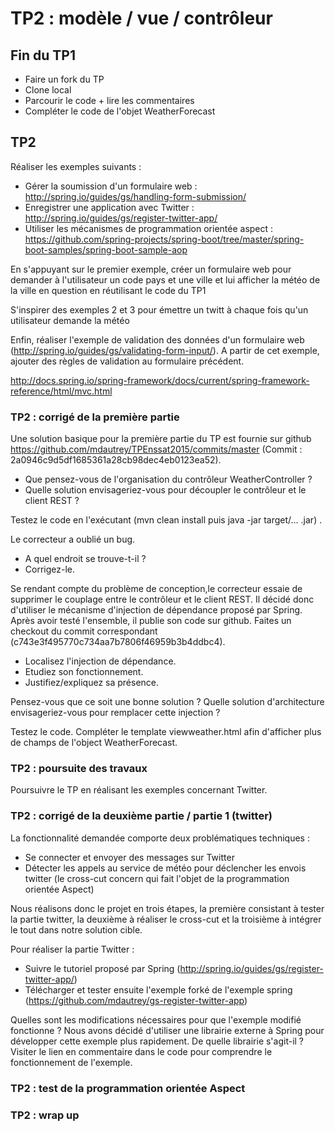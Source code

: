 # TP2 : modèle / vue / contrôleur

## Fin du TP1

- Faire un fork du TP
- Clone local
- Parcourir le code + lire les commentaires
- Compléter le code de l'objet WeatherForecast

## TP2

Réaliser les exemples suivants :

- Gérer la soumission d'un formulaire web : http://spring.io/guides/gs/handling-form-submission/
- Enregistrer une application avec Twitter : http://spring.io/guides/gs/register-twitter-app/
- Utiliser les mécanismes de programmation orientée aspect : https://github.com/spring-projects/spring-boot/tree/master/spring-boot-samples/spring-boot-sample-aop

En s'appuyant sur le premier exemple, créer un formulaire web pour demander à l'utilisateur un code pays et une ville 
et lui afficher la météo de la ville en question en réutilisant le code du TP1

S'inspirer des exemples 2 et 3 pour émettre un twitt à chaque fois qu'un utilisateur demande la météo

Enfin, réaliser l'exemple de validation des données d'un formulaire web (http://spring.io/guides/gs/validating-form-input/). 
A partir de cet exemple, ajouter des règles de validation au formulaire précédent.

http://docs.spring.io/spring-framework/docs/current/spring-framework-reference/html/mvc.html

### TP2 : corrigé de la première partie

Une solution basique pour la première partie du TP est fournie sur github https://github.com/mdautrey/TPEnssat2015/commits/master (Commit : 2a0946c9d5df1685361a28cb98dec4eb0123ea52).

- Que pensez-vous de l'organisation du contrôleur WeatherController ? 
- Quelle solution envisageriez-vous pour découpler le contrôleur et le client REST ? 

Testez le code en l'exécutant (mvn clean install puis java -jar target/... .jar) . 

Le correcteur a oublié un bug. 

- A quel endroit se trouve-t-il ? 
- Corrigez-le. 

Se rendant compte du problème de conception,le correcteur essaie de supprimer le couplage entre le contrôleur et le client REST. Il
décidé donc d'utiliser le mécanisme d'injection de dépendance proposé par Spring. Après avoir testé l'ensemble, il publie son code
sur github. Faites un checkout du commit correspondant (c743e3f495770c734aa7b7806f46959b3b4ddbc4). 

- Localisez l'injection de dépendance. 
- Etudiez son fonctionnement. 
- Justifiez/expliquez sa présence. 

Pensez-vous que ce soit une bonne solution ? Quelle solution d'architecture envisageriez-vous pour remplacer cette injection ?

Testez le code. Compléter le template viewweather.html afin d'afficher plus de champs de l'object WeatherForecast.

### TP2 : poursuite des travaux

Poursuivre le TP en réalisant les exemples concernant Twitter.

### TP2 : corrigé de la deuxième partie / partie 1 (twitter)

La fonctionnalité demandée comporte deux problématiques techniques :

- Se connecter et envoyer des messages sur Twitter
- Détecter les appels au service de météo pour déclencher les envois twitter (le cross-cut concern qui fait l'objet de la programmation orientée Aspect)

Nous réalisons donc le projet en trois étapes, la première consistant à tester la partie twitter, la deuxième à réaliser le cross-cut et la troisième à intégrer le tout dans notre solution cible.

Pour réaliser la partie Twitter :

- Suivre le tutoriel proposé par Spring (http://spring.io/guides/gs/register-twitter-app/)
- Télécharger et tester ensuite l'exemple forké de l'exemple spring (https://github.com/mdautrey/gs-register-twitter-app)

Quelles sont les modifications nécessaires pour que l'exemple modifié fonctionne ?
Nous avons décidé d'utiliser une librairie externe à Spring pour développer cette exemple plus rapidement. De quelle librairie s'agit-il ? Visiter le lien en commentaire dans le code pour comprendre le fonctionnement de l'exemple.

### TP2 : test de la programmation orientée Aspect


### TP2 : wrap up


